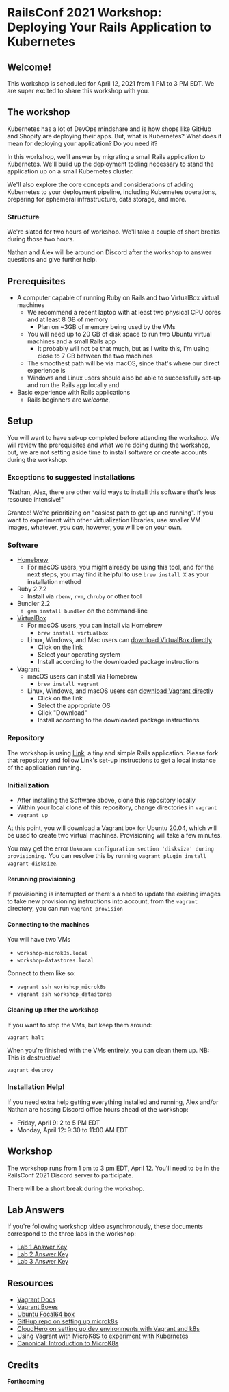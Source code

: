 # RailsConf 2021 Workshop: Deploying Your Rails Application to Kubernetes

## Welcome!

This workshop is scheduled for April 12, 2021 from 1 PM to 3 PM EDT. We are super excited to share this workshop with you.

## The workshop

Kubernetes has a lot of DevOps mindshare and is how shops like GitHub and Shopify are deploying their apps. But, what is Kubernetes? What does it mean for deploying your application? Do you need it?

In this workshop, we'll answer by migrating a small Rails application to Kubernetes. We'll build up the deployment tooling necessary to stand the application up on a small Kubernetes cluster.

We'll also explore the core concepts and considerations of adding Kubernetes to your deployment pipeline, including Kubernetes operations, preparing for ephemeral infrastructure, data storage, and more.

### Structure

We're slated for two hours of workshop. We'll take a couple of short breaks during those two hours.

Nathan and Alex will be around on Discord after the workshop to answer questions and give further help.

## Prerequisites

- A computer capable of running Ruby on Rails and two VirtualBox virtual machines
    - We recommend a recent laptop with at least two physical CPU cores and at least 8 GB of memory
        - Plan on ~3GB of memory being used by the VMs
    - You will need up to 20 GB of disk space to run two Ubuntu virtual machines and a small Rails app
        - It probably will not be that much, but as I write this, I'm using close to 7 GB between the two machines
    - The smoothest path will be via macOS, since that's where our direct experience is
    - Windows and Linux users should also be able to successfully set-up and run the Rails app locally and
- Basic experience with Rails applications
    - Rails beginners are _welcome_,

## Setup

You will want to have set-up completed before attending the workshop. We will review the prerequisites and what we're doing during the workshop, but, we are not setting aside time to install software or create accounts during the workshop.

### Exceptions to suggested installations

"Nathan, Alex, there are other valid ways to install this software that's less resource intensive!"

Granted! We're prioritizing on "easiest path to get up and running". If you want to experiment with other virtualization libraries, use smaller VM images, whatever, _you can_, however, you will be on your own.

### Software

- [Homebrew](https://brew.sh)
    - For macOS users, you might already be using this tool, and for the next steps, you may find it helpful to use `brew install X` as your installation method
- Ruby 2.7.2
    - Install via `rbenv`, `rvm`, `chruby` or other tool
- Bundler 2.2
    - `gem install bundler` on the command-line
- [VirtualBox](https://www.virtualbox.org)
    - For macOS users, you can install via Homebrew
        - `brew install virtualbox`
    - Linux, Windows, and Mac users can [download VirtualBox directly](https://www.virtualbox.org/wiki/Downloads)
        - Click on the link
        - Select your operating system
        - Install according to the downloaded package instructions
- [Vagrant](https://www.vagrantup.com)
    - macOS users can install via Homebrew
        - `brew install vagrant`
    - Linux, Windows, and macOS users can [download Vagrant directly](https://www.vagrantup.com/downloads)
        - Click on the link
        - Select the appropriate OS
        - Click "Download"
        - Install according to the downloaded package instructions

### Repository

The workshop is using [Link](https://github.com/base10/link), a tiny and simple Rails application. Please fork that repository and follow Link's set-up instructions to get a local instance of the application running.

### Initialization

- After installing the Software above, clone this repository locally
- Within your local clone of this repository, change directories in `vagrant`
- `vagrant up`

At this point, you will download a Vagrant box for Ubuntu 20.04, which will be used to create two virtual machines. Provisioning will take a few minutes.

You may get the error `Unknown configuration section 'disksize' during provisioning.` You can resolve this by running `vagrant plugin install vagrant-disksize`.

#### Rerunning provisioning

If provisioning is interrupted or there's a need to update the existing images to take new provisioning instructions into account, from the `vagrant` directory, you can run `vagrant provision`

#### Connecting to the machines

You will have two VMs

- `workshop-microk8s.local`
- `workshop-datastores.local`

Connect to them like so:

- `vagrant ssh workshop_microk8s`
- `vagrant ssh workshop_datastores`

#### Cleaning up after the workshop

If you want to stop the VMs, but keep them around:

`vagrant halt`

When you're finished with the VMs entirely, you can clean them up. NB: This is destructive!

`vagrant destroy`

### Installation Help!

If you need extra help getting everything installed and running, Alex and/or Nathan are hosting Discord office hours ahead of the workshop:

- Friday, April 9: 2 to 5 PM EDT
- Monday, April 12: 9:30 to 11:00 AM EDT

## Workshop

The workshop runs from 1 pm to 3 pm EDT, April 12. You'll need to be in the RailsConf 2021 Discord server to participate.

There will be a short break during the workshop.

## Lab Answers

If you're following workshop video asynchronously, these documents correspond to the three labs in the workshop:

- [Lab 1 Answer Key](doc/lab-1-answer-key.md)
- [Lab 2 Answer Key](doc/lab-2-answer-key.md)
- [Lab 3 Answer Key](doc/lab-3-answer-key.md)

## Resources

- [Vagrant Docs](https://learn.hashicorp.com/vagrant)
- [Vagrant Boxes](https://app.vagrantup.com/boxes/search)
- [Ubuntu Focal64 box](https://app.vagrantup.com/ubuntu/boxes/focal64)
- [GitHup repo on setting up microk8s](https://github.com/halvards/vagrant-microk8s)
- [CloudHero on setting up dev environments with Vagrant and k8s](https://cloudhero.io/development-environment-with-vagrant-and-microk8s)
- [Using Vagrant with MicroK8S to experiment with Kubernetes](https://gist.github.com/JonTheNiceGuy/66f44e352352c24307bb5ca78c984793)
- [Canonical: Introduction to MicroK8s](https://microk8s.io/docs)

## Credits

**Forthcoming**
